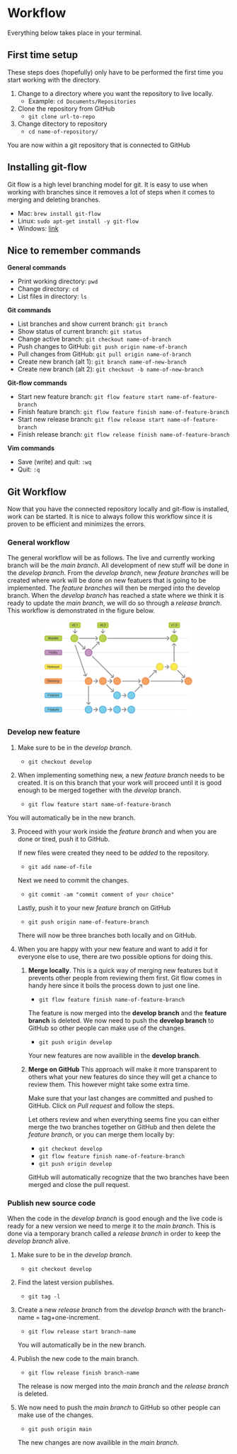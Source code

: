 # Workflow

Everything below takes place in your terminal.

## First time setup

These steps does (hopefully) only have to be performed the first time you start working with the directory.

1. Change to a directory where you want the repository to live locally.
	* Example: `cd Documents/Repositories`
2. Clone the repository from GitHub
	* `git clone url-to-repo`
3. Change ditectory to repository
	* `cd name-of-repository/`

You are now within a git repository that is connected to GitHub

## Installing git-flow

Git flow is a high level branching model for git. It is easy to use when working with branches since it removes a lot of steps when it comes to merging and deleting branches.

* Mac: `brew install git-flow`
* Linux: `sudo apt-get install -y git-flow`
* Windows: [link](https://github.com/nvie/gitflow/wiki/Windows "Title")

## Nice to remember commands

**General commands**

* Print working directory: `pwd`
* Change directory: `cd`
* List files in directory: `ls`

**Git commands**

* List branches and show current branch: `git branch`
* Show status of current branch: `git status`
* Change active branch: `git checkout name-of-branch`
* Push changes to GitHub: `git push origin name-of-branch`
* Pull changes from GitHub: `git pull origin name-of-branch`
* Create new branch (alt 1): `git branch name-of-new-branch`
* Create new branch (alt 2): `git checkout -b name-of-new-branch`

**Git-flow commands**

* Start new feature branch: `git flow feature start name-of-feature-branch`
* Finish feature branch: `git flow feature finish name-of-feature-branch`
* Start new release branch: `git flow release start name-of-feature-branch`
* Finish release branch: `git flow release finish name-of-feature-branch`

**Vim commands**

* Save (write) and quit: `:wq`
* Quit: `:q`


## Git Workflow


Now that you have the connected repository locally and git-flow is installed, work can be started. It is nice to always follow this workflow since it is proven to be efficient and minimizes the errors.

### General workflow

The general workflow will be as follows. The live and currently working branch will be the *main branch*. All development of new stuff will be done in the *develop branch*. From the *develop branch*, new *feature branches* will be created where work will be done on new featuers that is going to be implemented. The *feature branches* will then be merged into the develop branch. When the *develop branch* has reached a state where we think it is ready to update the *main branch*, we will do so through a *release branch*. This workflow is demonstrated in the figure below.

<p align="center">
	<img src="workflow.png" alt="workflow" width="350"/>
</p>

### Develop new feature

1. Make sure to be in the *develop branch*.

	* `git checkout develop`

2. When implementing something new, a new *feature branch* needs to be created. It is on this branch that your work will proceed until it is good enough to be merged together with the *develop* branch.

	* `git flow feature start name-of-feature-branch`

You will automatically be in the new branch. 

3. Proceed with your work inside the *feature branch* and when you are done or tired, push it to GitHub. 

	If new files were created they need to be *added* to the repository.

	* `git add name-of-file`

	Next we need to commit the changes.

	* `git commit -am "commit comment of your choice"`

	Lastly, push it to your new *feature branch* on GitHub

	* `git push origin name-of-feature-branch`

	There will now be three branches both locally and on GitHub.

4. When you are happy with your new feature and want to add it for everyone else to use, there are two possible options for doing this.

	1. **Merge locally**. This is a quick way of merging new features but it prevents other people from reviewing them first. Git flow comes in handy here since it boils the process down to just one line.

		* `git flow feature finish name-of-feature-branch`

		The feature is now merged into the **develop branch** and the **feature branch** is deleted. We now need to push the **develop branch** to GitHub so other people can make use of the changes.

		* `git push origin develop`

		Your new features are now availible in the **develop branch**.

	2. **Merge on GitHub** This approach will make it more transparent to others what your new features do since they will get a chance to review them. This however might take some extra time.

		Make sure that your last changes are committed and pushed to GitHub. Click on *Pull request* and follow the steps.

		Let others review and when everything seems fine you can either merge the two branches together on GitHub and then delete the *feature branch*, or you can merge them locally by:

		* `git checkout develop`
		* `git flow feature finish name-of-feature-branch`
		* `git push origin develop`

		GitHub will automatically recognize that the two branches have been merged and close the pull request.

### Publish new source code

When the code in the *develop branch* is good enough and the live code is ready for a new version we need to merge it to the *main branch*. This is done via a temporary branch called a *release branch* in order to keep the *develop branch* alive.



1. Make sure to be in the *develop branch*.

	* `git checkout develop`

2. Find the latest version publishes.

	* `git tag -l`

2. Create a new *release branch* from the *develop branch* with the branch-name = tag+one-increment.

	* `git flow release start branch-name`

	You will automatically be in the new branch.

3. Publish the new code to the main branch.

	* `git flow release finish branch-name`

	The release is now merged into the *main branch* and the *release branch* is deleted.

4. We now need to push the *main branch* to GitHub so other people can make use of the changes.

	* `git push origin main`

	The new changes are now availible in the *main branch*.